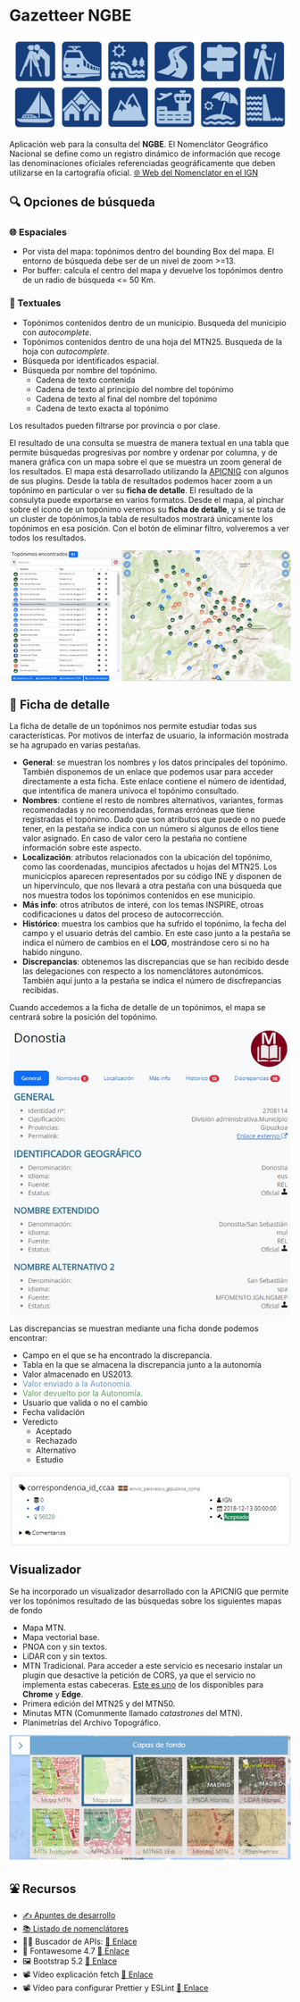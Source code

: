 # Gazetteer NGBE

<link rel="stylesheet" href="https://maxcdn.bootstrapcdn.com/font-awesome/4.6.1/css/font-awesome.min.css">


<div class="img-content" style="display:flex; justify-content: center;">
  <img src="src/img/jumbotron.png">
</div>

Aplicación web para la consulta del **NGBE**. El Nomenclátor Geográfico Nacional se define como un registro dinámico de información que recoge las denominaciones oficiales referenciadas geográficamente que deben utilizarse en la cartografía oficial. [🌐 Web del Nomenclator en el IGN](https://www.ign.es/web/ign/portal/rcc-area-rcc)

## 🔍 Opciones de búsqueda

### 🌐 Espaciales

* Por vista del mapa: topónimos dentro del bounding Box del mapa. El entorno de búsqueda debe ser de un nivel de zoom >=13.
* Por buffer: calcula el centro del mapa y devuelve los topónimos dentro de un radio de búsqueda <= 50 Km.
  
### 🔬 Textuales

* Topónimos contenidos dentro de un municipio. Busqueda del municipio con *autocomplete*.
* Topónimos contenidos dentro de una hoja del MTN25. Busqueda de la hoja con *autocomplete*.
* Búsqueda por identificados espacial.
* Búsqueda por nombre del topónimo.
  * Cadena de texto contenida
  * Cadena de texto al principio del nombre del topónimo
  * Cadena de texto al final del nombre del topónimo
  * Cadena de texto exacta al topónimo

Los resultados pueden filtrarse por provincia o por clase.

El resultado de una consulta se muestra de manera textual en una tabla que permite búsquedas progresivas por nombre y ordenar por columna, y de manera gráfica con un mapa sobre el que se muestra un zoom general de los resultados. El mapa está desarrollado utilizando la [APICNIG](https://github.com/IGN-CNIG/API-CNIG) con algunos de sus plugins. 
Desde la tabla de resultados podemos hacer zoom a un topónimo en particular o ver su **ficha de detalle**. El resultado de la consulyta puede exportarse en varios formatos. Desde el mapa, al pinchar sobre el icono de un topónimo veremos su **ficha de detalle**, y si se trata de un cluster de topónimos,la tabla de resultados mostrará únicamente los topónimos en esa posición. Con el botón de eliminar filtro, volveremos a ver todos los resultados.

<div class="img-content" style="display:flex; justify-content: center;">
  <img src="assets/help_resultado.jpg">
</div>

## 🎨 Ficha de detalle

La ficha de detalle de un topónimos nos permite estudiar todas sus características. Por motivos de interfaz de usuario, la información mostrada se ha agrupado en varias pestañas.

* **General**: se muestran los nombres y los datos principales del topónimo. También disponemos de un enlace que podemos usar para acceder directamente a esta ficha. Este enlace contiene el número de identidad, que intentifica de manera unívoca el topónimo consultado.
* **Nombres**: contiene el resto de nombres alternativos, variantes, formas recomendadas y no recomendadas, formas erróneas que tiene registradas el topónimo. Dado que son atributos que puede o no  puede tener, en la pestaña se indica con un número si algunos de ellos tiene valor asignado. En caso de valor cero la pestaña no contiene información sobre este aspecto.
* **Localización**: atributos relacionados con la ubicación del topónimo, como las coordenadas, muncipios afectados u hojas del MTN25. Los municicpios aparecen representados por su código INE y disponen de un hipervínculo, que nos llevará a otra pestaña con una búsqueda que nos muestra todos los topónimos contenidos en ese municipio.
* **Más info**: otros atributos de interé, con los temas INSPIRE, otroas codificaciones u datos del proceso de autocorrección.
* **Histórico**: muestra los cambios que ha sufrido el topónimo, la fecha del campo y el usuario detrás del cambio. En este caso junto a la pestaña se indica el número de cambios en el **LOG**, mostrándose cero si no ha habido ninguno.
* **Discrepancias**: obtenemos las discrepancias que se han recibido desde las delegaciones con respecto a los nomenclátores autonómicos. También aquí junto a la pestaña se indica el número de discfrepancias recibidas.

Cuando accedemos a la ficha de detalle de un topónimos, el mapa se centrará sobre la posición del topónimo.


<div class="img-content" style="display:flex; justify-content: center;">
  <img src="assets/help_detail.jpg">
</div>

Las discrepancias se muestran mediante una ficha donde podemos encontrar:

* Campo en el que se ha encontrado la discrepancia.
* Tabla en la que se almacena la discrepancia junto a la autonomía
* <i class="fa fa-database"></i> Valor almacenado en US2013.
* <span style="color:#6699CC;"><i class="fa fa-paper-plane"></i> Valor enviado a la Autonomía.</span>
* <span style="color:#669966;"><i class="fa fa-lightbulb-o"></i> Valor devuelto por la Autonomía.</span>
* <i class="fa fa-user" aria-hidden="true"></i> Usuario que valida o no el cambio
* <i class="fa fa-calendar" aria-hidden="true"></i> Fecha validación
* <i class="fa fa-gavel" aria-hidden="true"></i> Veredicto
  * Aceptado
  * Rechazado
  * Alternativo
  * Estudio

<div class="img-content" style="display:flex; justify-content: center;">
  <img src="assets/helper_descrepancia.jpg">
</div>

## Visualizador

Se ha incorporado un visualizador desarrollado con la APICNIG que permite ver los topónimos resultado de las búsquedas sobre los siguientes mapas de fondo

* Mapa MTN.
* Mapa vectorial base.
* PNOA con y sin textos.
* LiDAR con y sin textos.
* MTN Tradicional. Para acceder a este servicio es necesario instalar un plugin que desactive la petición de CORS, ya que el servicio no implementa estas cabeceras. [Este es uno](https://chrome.google.com/webstore/detail/cors-unblock/lfhmikememgdcahcdlaciloancbhjino) de los disponibles para **Chrome** y **Edge**.
* Primera edición del MTN25 y del MTN50.
* Minutas MTN (Comunmente llamado *catastrones* del MTN).
* Planimetrías del Archivo Topográfico.


<div class="img-content" style="display:flex; justify-content: center;">
  <img src="assets/help_mapas-fondo.jpg">
</div>




## ⛲️ Recursos

* [✍️ Apuntes de desarrollo](develnotes.md)
* [📚 Listado de nomenclátores](lista-nomenclators.md)
* 🕵️‍♂️ Buscador de APIs: [🔗 Enlace](https://rapidapi.com/)
* 🎨 Fontawesome 4.7 [🔗 Enlace](https://fontawesome.com/v4/icons/)
* 🖼 Bootstrap 5.2 [🔗 Enlace](https://getbootstrap.com/docs/5.2/getting-started/introduction/)
* 📽 Vídeo explicación fetch [🔗 Enlace](https://www.youtube.com/watch?v=FJ-w0tf3d_w)
* 📽 Vídeo para configurar Prettier y ESLint [🔗 Enlace](https://dev.to/mrluisfer/configurar-eslint-prettier-junto-con-vscode-3h00)

